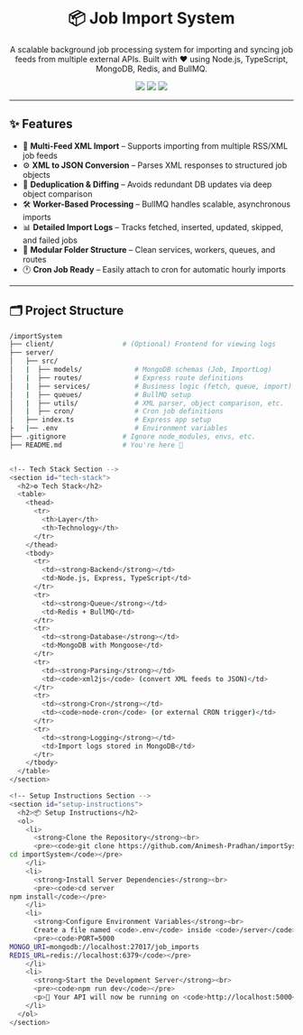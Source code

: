 <h1 align="center">📦 Job Import System</h1>

<p align="center">
  A scalable background job processing system for importing and syncing job feeds from multiple external APIs. Built with ❤️ using Node.js, TypeScript, MongoDB, Redis, and BullMQ.
</p>

<p align="center">
  <img src="https://img.shields.io/github/languages/top/Animesh-Pradhan/importSystem?style=flat-square" />
  <img src="https://img.shields.io/github/last-commit/Animesh-Pradhan/importSystem?style=flat-square" />
  <img src="https://img.shields.io/github/license/Animesh-Pradhan/importSystem?style=flat-square" />
</p>

---

## ✨ Features

- 🔄 **Multi-Feed XML Import** – Supports importing from multiple RSS/XML job feeds
- ⚙️ **XML to JSON Conversion** – Parses XML responses to structured job objects
- 🧠 **Deduplication & Diffing** – Avoids redundant DB updates via deep object comparison
- 🛠 **Worker-Based Processing** – BullMQ handles scalable, asynchronous imports
- 📊 **Detailed Import Logs** – Tracks fetched, inserted, updated, skipped, and failed jobs
- 🧱 **Modular Folder Structure** – Clean services, workers, queues, and routes
- 🕐 **Cron Job Ready** – Easily attach to cron for automatic hourly imports

---

## 🗂️ Project Structure

```bash
/importSystem
├── client/                 # (Optional) Frontend for viewing logs
├── server/
│   ├── src/            
│   |  ├── models/             # MongoDB schemas (Job, ImportLog)
│   |  ├── routes/             # Express route definitions
│   |  ├── services/           # Business logic (fetch, queue, import)
│   |  ├── queues/             # BullMQ setup
│   |  ├── utils/              # XML parser, object comparison, etc.
│   |  ├── cron/               # Cron job definitions
│   ├── index.ts               # Express app setup
├   |── .env                   # Environment variables
├── .gitignore              # Ignore node_modules, envs, etc.
├── README.md               # You're here 📘


<!-- Tech Stack Section -->
<section id="tech-stack">
  <h2>⚙️ Tech Stack</h2>
  <table>
    <thead>
      <tr>
        <th>Layer</th>
        <th>Technology</th>
      </tr>
    </thead>
    <tbody>
      <tr>
        <td><strong>Backend</strong></td>
        <td>Node.js, Express, TypeScript</td>
      </tr>
      <tr>
        <td><strong>Queue</strong></td>
        <td>Redis + BullMQ</td>
      </tr>
      <tr>
        <td><strong>Database</strong></td>
        <td>MongoDB with Mongoose</td>
      </tr>
      <tr>
        <td><strong>Parsing</strong></td>
        <td><code>xml2js</code> (convert XML feeds to JSON)</td>
      </tr>
      <tr>
        <td><strong>Cron</strong></td>
        <td><code>node-cron</code> (or external CRON trigger)</td>
      </tr>
      <tr>
        <td><strong>Logging</strong></td>
        <td>Import logs stored in MongoDB</td>
      </tr>
    </tbody>
  </table>
</section>

<!-- Setup Instructions Section -->
<section id="setup-instructions">
  <h2>📦 Setup Instructions</h2>
  <ol>
    <li>
      <strong>Clone the Repository</strong><br>
      <pre><code>git clone https://github.com/Animesh-Pradhan/importSystem.git
cd importSystem</code></pre>
    </li>
    <li>
      <strong>Install Server Dependencies</strong><br>
      <pre><code>cd server
npm install</code></pre>
    </li>
    <li>
      <strong>Configure Environment Variables</strong><br>
      Create a file named <code>.env</code> inside <code>/server</code> with:
      <pre><code>PORT=5000
MONGO_URI=mongodb://localhost:27017/job_imports
REDIS_URL=redis://localhost:6379</code></pre>
    </li>
    <li>
      <strong>Start the Development Server</strong><br>
      <pre><code>npm run dev</code></pre>
      <p>🎉 Your API will now be running on <code>http://localhost:5000</code> and ready to import job feeds!</p>
    </li>
  </ol>
</section>
